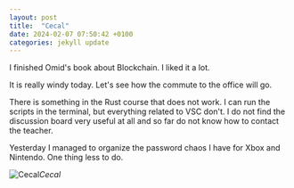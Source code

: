 ```yaml
---
layout: post
title:  "Cecal"
date: 2024-02-07 07:50:42 +0100
categories: jekyll update
---
```


I finished Omid's book about Blockchain. I liked it a lot.  

It is really windy today. Let's see how the commute to the office will go.  

There is something in the Rust course that does not work. I can run the scripts in the terminal, but everything related to VSC don't. I do not find the discussion board very useful at all and so far do not know how to contact the teacher.  

Yesterday I managed to organize the password chaos I have for Xbox and Nintendo. One thing less to do.


![Cecal]()*Cecal*&nbsp;



[jekyll-docs]: https://jekyllrb.com/docs/home
[jekyll-gh]:   https://github.com/jekyll/jekyll
[jekyll-talk]: https://talk.jekyllrb.com/
